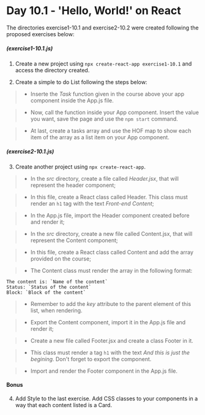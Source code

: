 # Day 10.1 - 'Hello, World!' on React

The directories exercise1-10.1 and exercise2-10.2 were created following the proposed exercises below:

##### (exercise1-10.1.js)

1. Create a new project using `npx create-react-app exercise1-10.1` and access the directory created.

2. Create a simple to do List following the steps below:

>* Inserte the _Task_ function given in the course above your app component inside the App.js file.

>* Now, call the function inside your App component. Insert the value you want, save the page and use the `npm start` command.

>* At last, create a tasks array and use the HOF map to show each item of the array as a list item on your App component.


##### (exercise2-10.1.js)

3. Create another project using `npx create-react-app`.

>* In the _src_ directory, create a file called _Header.jsx_, that will represent the header component;

>* In this file, create a React class called Header. This class must render an `h1` tag with the text _Front-end Content_;

>* In the App.js file, import the Header component created before and render it;

>* In the _src_ directory, create a new file called Content.jsx, that will represent the Content component;

>* In this file, create a React class called Content and add the array provided on the course;

>* The Content class must render the array in the following format:
```
The content is: `Name of the content`
Status: `Status of the content`
Block: `Block of the content`
```
>* Remember to add the _key_ attribute to the parent element of this list, when rendering.

>* Export the Content component, import it in the App.js file and render it;

>* Create a new file called Footer.jsx and create a class Footer in it.

>* This class must render a tag `h1` with the text _And this is just the begining_. Don't forget to export the component.

>* Import and render the Footer component in the App.js file.

#### Bonus

4. Add Style to the last exercise. Add CSS classes to your components in a way that each content listed is a Card.
